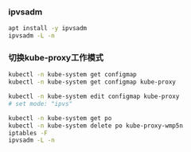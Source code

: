 ### ipvsadm
```bash
apt install -y ipvsadm
ipvsadm -L -n
```

### 切换kube-proxy工作模式
```bash
kubectl -n kube-system get configmap
kubectl -n kube-system get configmap kube-proxy

kubectl -n kube-system edit configmap kube-proxy
# set mode: "ipvs"

kubectl -n kube-system get po
kubectl -n kube-system delete po kube-proxy-wmp5n
iptables -F
ipvsadm -L -n
```